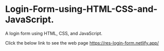 # Login-Form-using-HTML-CSS-and-JavaScript.
A login form using HTML, CSS, and JavaScript.

Click the below link to see the web page
https://res-login-form.netlify.app/
